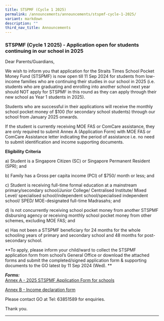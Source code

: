 ```yaml
---
title: STSPMF (Cycle 1 2025)
permalink: /announcements/announcements/stspmf-cycle-1-2025/
variant: markdown
description: ""
third_nav_title: Announcements
---
```

### STSPMF (Cycle 1 2025) - Application open for students continuing in our school in 2025

Dear Parents/Guardians, 

We wish to inform you that application for the Straits Times School Pocket Money Fund (STSPMF) is now open till 11 Sep 2024 for students from low-income families who are continuing their studies in our school in 2025 (i.e. students who are graduating and enrolling into another school next year should NOT apply for STSPMF in this round as they can apply through their new school as Year 1 students in 2025).

Students who are successful in their applications will receive the monthly school pocket money of $100 (for secondary school students) through our school from January 2025 onwards.

If the student is currently receiving MOE FAS or ComCare assistance, they are only required to submit Annex A (Application Form) with MOE FAS or ComCare Assistance letter indicating the period of assistance i.e. no need to submit identification and income supporting documents.  

**Eligibility Criteria**

a)	Student is a Singapore Citizen (SC) or Singapore Permanent Resident (SPR); and

b)	Family has a Gross per capita income (PCI) of $750/ month or less; and

c)	Student is receiving full-time formal education at a mainstream primary/secondary school/Junior College/ Centralised Institute/ Mixed Level/ specialised school/independent school/specialised independent school/ SPED/ MOE-designated full-time Madrasahs; and

d)	Is not concurrently receiving school pocket money from another STSPMF disbursing agency or receiving monthly school pocket money from other schemes, excluding MOE FAS; and

e)	Has not been a STSPMF beneficiary for 24 months for the whole schooling years of primary and secondary school and 48 months for post-secondary school.

**To apply, please inform your child/ward to collect the STSPMF application form from school’s General Office or download the attached forms and submit the completed/signed application form &amp; supporting documents to the GO latest by 11 Sep 2024 (Wed).   **

***Forms:***
<br>[Annex A - 2025 STSPMF Application Form for schools](/files/Announcements/Annex_A___2025_STSPMF_Application_Form_for_schools.pdf)

[Annex B - Income declaration form](/files/Announcements/Annex_B___Income_declaration_form.pdf)

Please contact GO at Tel: 63851589 for enquiries.

Thank you. 

<hr>